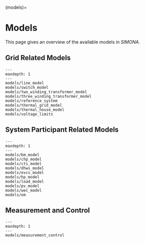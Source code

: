 (models)=

# Models

This page gives an overview of the available models in *SIMONA*.

## Grid Related Models

```{toctree}
---
maxdepth: 1
---
models/line_model
models/switch_model
models/two_winding_transformer_model
models/three_winding_transformer_model
models/reference_system
models/thermal_grid_model
models/thermal_house_model
models/voltage_limits
```

## System Participant Related Models

```{toctree}
---
maxdepth: 1
---
models/bm_model
models/chp_model
models/cts_model
models/dhws_model
models/evcs_model
models/hp_model
models/load_model
models/pv_model
models/wec_model
models/em
```

## Measurement and Control
```{toctree}
---
maxdepth: 1
---
models/measurement_control
```

